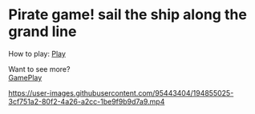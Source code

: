 # Pirate game! sail the ship along the grand line

How to play: <a href="https://dimasabreu.itch.io/piratestopdown"> Play </a> <br>

Want to see more?<br>
<a href="https://youtu.be/nxYqZeDYsqI"> GamePlay </a>


https://user-images.githubusercontent.com/95443404/194855025-3cf751a2-80f2-4a26-a2cc-1be9f9b9d7a9.mp4

